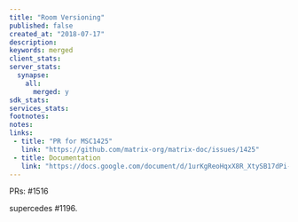```yaml
---
title: "Room Versioning"
published: false
created_at: "2018-07-17"
description:
keywords: merged
client_stats:
server_stats:
  synapse:
    all:
      merged: y
sdk_stats:
services_stats:
footnotes:
notes:
links:
 - title: "PR for MSC1425"
   link: "https://github.com/matrix-org/matrix-doc/issues/1425"
 - title: Documentation
   link: "https://docs.google.com/document/d/1urKgReoHqxX8R_XtySB17dPi-DZcKhqTEL2_s895Wz0"
---
```

PRs: #1516

supercedes #1196.

